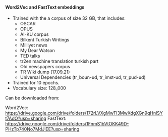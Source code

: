 #### Word2Vec and FastText embeddings

- Trained with the a corpus of size 32 GB, that includes:
	- OSCAR
	- OPUS
	- AI-KU corpus
	- Bilkent Turkish Writings
	- Milliyet news
	- My Dear Watson
	- TED talks
	- tr2en machine translation turkish part
	- Old newspapers corpus
	- TR Wiki dump (17.09.21)
	- Universal Dependencies (tr_boun-ud, tr_imst-ud, tr_pud-ud)
- Trained for 10 epochs.
- Vocabulary size: 128_000

Can be downloaded from:

Word2Vec: https://drive.google.com/drive/folders/172rLVXgMwTl3MwXdgXGn9qHnlSYt7AdO?usp=sharing
FastText: https://drive.google.com/drive/folders/1FnmS1bVtOKK49D-PHzTp740No7MdJlEE?usp=sharing